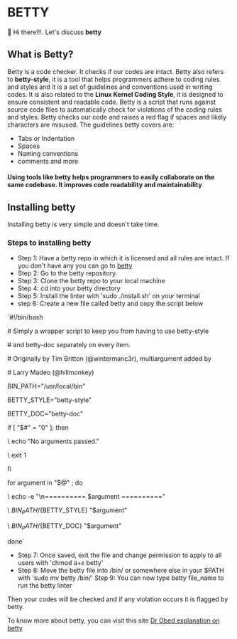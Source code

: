 # BETTY
👋 Hi there!!!. Let's discuss **betty**

## What is Betty?
Betty is a code checker. It checks if our codes are intact.
Betty also refers to **betty-style**, it is a tool that helps programmers adhere to coding rules and styles and it is a set of guidelines and conventions used in writing codes. It is also related to the **Linux Kernel Coding Style**, it is designed to ensure consistent and readable code.
Betty is a script that runs against source code files to automatically check for violations of the coding rules and styles.
Betty checks our code and raises a red flag if spaces and likely characters are misused.
The guidelines betty covers are:
- Tabs or Indentation
- Spaces
- Naming conventions
- comments and more

#### Using tools like betty helps programmers to easily collaborate on the same codebase. It improves code readability and maintainability

## Installing betty
Installing betty is very simple and doesn't take time.
### Steps to installing betty
- Step 1: Have a betty repo in which it is licensed and all rules are intact. If you don't have any you can go to [betty](https://github.com/alx-tools/Betty)
- Step 2: Go to the betty repository.
- Step 3: Clone the betty repo to your local machine
- Step 4: cd into your betty directory
- Step 5: Install the linter with 'sudo ./install.sh' on your terminal
- step 6: Create a new file called betty and copy the script below

`#!/bin/bash

\# Simply a wrapper script to keep you from having to use betty-style

\# and betty-doc separately on every item.

\# Originally by Tim Britton (@wintermanc3r), multiargument added by

\# Larry Madeo (@hillmonkey)


BIN_PATH="/usr/local/bin"

BETTY_STYLE="betty-style"

BETTY_DOC="betty-doc"


if [ "$#" = "0" ]; then

\    echo "No arguments passed."
    
\    exit 1


fi


for argument in "$@" ; do

\    echo -e "\n========== $argument =========="
    
\    ${BIN_PATH}/${BETTY_STYLE} "$argument"
    
\    ${BIN_PATH}/${BETTY_DOC} "$argument"

done`

- Step 7: Once saved, exit the file and change permission to apply to all users with 'chmod a+x betty'
- Step 8: Move the betty file into /bin/ or somewhere else in your $PATH with 'sudo mv betty /bin/'
Step 9: You can now type betty file_name to run the betty linter

Then your codes will be checked and if any violation occurs it is flagged by betty.

To know more about betty, you can visit this site [Dr Obed explanation on betty](https://blog.ehoneahobed.com/betty-styles-for-c-programming-explained)
